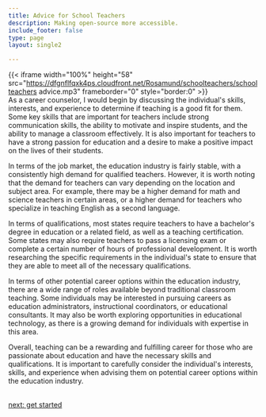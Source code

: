```yaml
---
title: Advice for School Teachers
description: Making open-source more accessible.
include_footer: false
type: page
layout: single2

---
```


{{< iframe width="100%" height="58" src="https://dfgnflfqxk4ps.cloudfront.net/Rosamund/schoolteachers/schoolteachers advice.mp3" frameborder="0" style="border:0" >}}<br>
As a career counselor, I would begin by discussing the individual's skills, interests, and experience to determine if teaching is a good fit for them. Some key skills that are important for teachers include strong communication skills, the ability to motivate and inspire students, and the ability to manage a classroom effectively. It is also important for teachers to have a strong passion for education and a desire to make a positive impact on the lives of their students.

In terms of the job market, the education industry is fairly stable, with a consistently high demand for qualified teachers. However, it is worth noting that the demand for teachers can vary depending on the location and subject area. For example, there may be a higher demand for math and science teachers in certain areas, or a higher demand for teachers who specialize in teaching English as a second language.

In terms of qualifications, most states require teachers to have a bachelor's degree in education or a related field, as well as a teaching certification. Some states may also require teachers to pass a licensing exam or complete a certain number of hours of professional development. It is worth researching the specific requirements in the individual's state to ensure that they are able to meet all of the necessary qualifications.

In terms of other potential career options within the education industry, there are a wide range of roles available beyond traditional classroom teaching. Some individuals may be interested in pursuing careers as education administrators, instructional coordinators, or educational consultants. It may also be worth exploring opportunities in educational technology, as there is a growing demand for individuals with expertise in this area.

Overall, teaching can be a rewarding and fulfilling career for those who are passionate about education and have the necessary skills and qualifications. It is important to carefully consider the individual's interests, skills, and experience when advising them on potential career options within the education industry.

<br>
<a href="https://insights.workdojos.com/schoolteachers/start">next: get started</a>
</p>